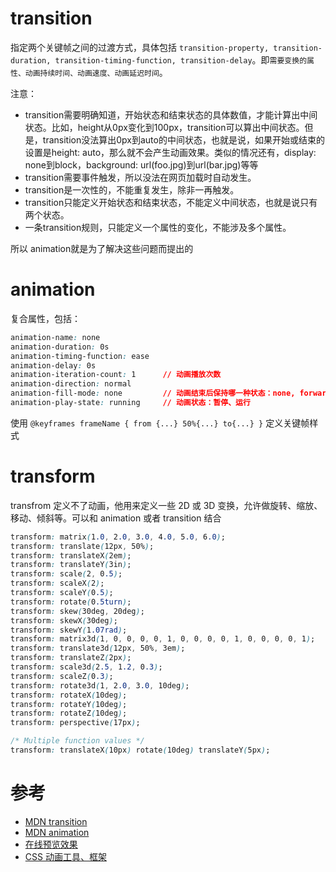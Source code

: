 
# transition
指定两个关键帧之间的过渡方式，具体包括 `transition-property, transition-duration, transition-timing-function, transition-delay`。即`需要变换的属性、动画持续时间、动画速度、动画延迟时间`。

注意：
- transition需要明确知道，开始状态和结束状态的具体数值，才能计算出中间状态。比如，height从0px变化到100px，transition可以算出中间状态。但是，transition没法算出0px到auto的中间状态，也就是说，如果开始或结束的设置是height: auto，那么就不会产生动画效果。类似的情况还有，display: none到block，background: url(foo.jpg)到url(bar.jpg)等等
- transition需要事件触发，所以没法在网页加载时自动发生。
- transition是一次性的，不能重复发生，除非一再触发。
- transition只能定义开始状态和结束状态，不能定义中间状态，也就是说只有两个状态。
- 一条transition规则，只能定义一个属性的变化，不能涉及多个属性。

所以 animation就是为了解决这些问题而提出的

# animation
复合属性，包括：
``` css
animation-name: none
animation-duration: 0s
animation-timing-function: ease
animation-delay: 0s
animation-iteration-count: 1      // 动画播放次数
animation-direction: normal
animation-fill-mode: none         // 动画结束后保持哪一种状态：none, forwards, backwards, both
animation-play-state: running     // 动画状态：暂停、运行
```

使用 `@keyframes frameName { from {...} 50%{...} to{...} }` 定义关键帧样式

# transform
transfrom 定义不了动画，他用来定义一些 2D 或 3D 变换，允许做旋转、缩放、移动、倾斜等。可以和 animation 或者 transition 结合
``` css
transform: matrix(1.0, 2.0, 3.0, 4.0, 5.0, 6.0);
transform: translate(12px, 50%);
transform: translateX(2em);
transform: translateY(3in);
transform: scale(2, 0.5);
transform: scaleX(2);
transform: scaleY(0.5);
transform: rotate(0.5turn);
transform: skew(30deg, 20deg);
transform: skewX(30deg);
transform: skewY(1.07rad);
transform: matrix3d(1, 0, 0, 0, 0, 1, 0, 0, 0, 0, 1, 0, 0, 0, 0, 1);
transform: translate3d(12px, 50%, 3em);
transform: translateZ(2px);
transform: scale3d(2.5, 1.2, 0.3);
transform: scaleZ(0.3);
transform: rotate3d(1, 2.0, 3.0, 10deg);
transform: rotateX(10deg);
transform: rotateY(10deg);
transform: rotateZ(10deg);
transform: perspective(17px);

/* Multiple function values */
transform: translateX(10px) rotate(10deg) translateY(5px);
```

# 参考
- [MDN transition](https://developer.mozilla.org/en-US/docs/Web/CSS/CSS_Transitions/Using_CSS_transitions)
- [MDN animation](https://developer.mozilla.org/en-US/docs/Web/CSS/animation)
- [在线预览效果](http://leaverou.github.io/animatable/)
- [CSS 动画工具、框架](https://www.jianshu.com/p/31d6061cd263)